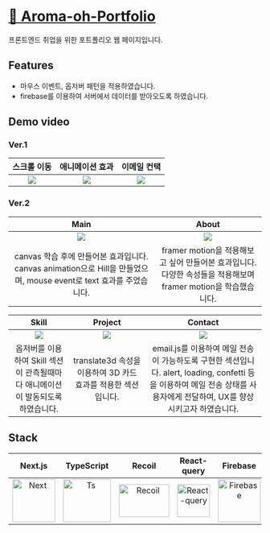 # [🔗 Aroma-oh-Portfolio](https://aroma-oh-portfolio.com/)
프론트엔드 취업을 위한 포트폴리오 웹 페이지입니다. 

## Features
- 마우스 이벤트, 옵저버 패턴을 적용하였습니다.
- firebase를 이용하여 서버에서 데이터를 받아오도록 하였습니다. 

## Demo video
### Ver.1
| 스크롤 이동 | 애니메이션 효과 | 이메일 컨택 |
|:-:|:-:| :-: |
|![](https://velog.velcdn.com/images/on002way/post/8bc6e977-a081-49be-831b-d0dd8e919c8f/image.gif) |![](https://velog.velcdn.com/images/on002way/post/cfb8d0db-fceb-49d9-8114-d594173d18c5/image.gif) |![](https://velog.velcdn.com/images/on002way/post/275b066b-918a-4c7c-8b5c-9b83c1cad06a/image.gif)|
### Ver.2
|Main|About|
|:---:|:---:|
|![](https://velog.velcdn.com/images/on002way/post/52301ad7-39cb-493b-820b-1e6939fb13d5/image.gif)|![](https://velog.velcdn.com/images/on002way/post/c55c05ea-cdd8-4bcb-bae1-1ae1efab9608/image.gif)|
| canvas 학습 후에 만들어본 효과입니다. </br> canvas animation으로 Hill을 만들었으며, mouse event로 text 효과를 주었습니다. |framer motion을 적용해보고 싶어 만들어본 효과입니다. </br> 다양한 속성들을 적용해보며 framer motion을 학습했습니다.|

|Skill|Project|Contact|
|:---:|:---:|:---:|
|![](https://velog.velcdn.com/images/on002way/post/7ddab1a7-e196-45f9-b03e-9102a21d5c05/image.gif)|![](https://velog.velcdn.com/images/on002way/post/c39a7e11-1537-4c78-9b7b-c9a0411efc44/image.gif)|![](https://velog.velcdn.com/images/on002way/post/17e51a79-d56b-46ac-a5d1-464271707e64/image.gif)|
| 옵저버를 이용하여 Skill 섹션이 관측될때마다 애니메이션이 발동되도록 하였습니다. |translate3d 속성을 이용하여 3D 카드 효과를 적용한 섹션입니다. |email.js를 이용하여 메일 전송이 가능하도록 구현한 섹션입니다. alert, loading, confetti 등을 이용하여 메일 전송 상태를 사용자에게 전달하여, UX를 향상시키고자 하였습니다. |


## Stack
| Next.js | TypeScript | Recoil | React-query | Firebase | Styled-component | MUI |
|:-:|:-:|:-:|:-:|:-:|:-:|:-:|
| <img alt="Next" src ="https://d2nir1j4sou8ez.cloudfront.net/wp-content/uploads/2021/12/nextjs-boilerplate-logo.png" width="85" height="85" /> | <div style="display: flex; align-items: flex-start;"><img src="https://techstack-generator.vercel.app/ts-icon.svg" alt="Ts" width="95" height="85" /> </div>| <img alt="Recoil" src ="https://blog.kakaocdn.net/dn/A4ANT/btrHoMUAw6C/ikblOMCARWgVNDONK1My3k/img.png" width="100" height="65" /> | <img alt="React-query" src ="https://images.velog.io/images/woohm402/post/f50d9e7b-910a-4db8-963b-ba19fff6bc78/emblem-light-628080660fddb35787ff6c77e97ca43e.svg" width="65" height="65" /> | <img alt="Firebase" src ="https://firebase.google.com/static/images/brand-guidelines/logo-vertical.png" width="85" height="85" />| <img src="https://www.styled-components.com/atom.png" alt="styled-components icon" width="85" height="85" /> |<img alt="MUI" src ="https://mui.com/static/logo.png" width="85" height="85" /> |
